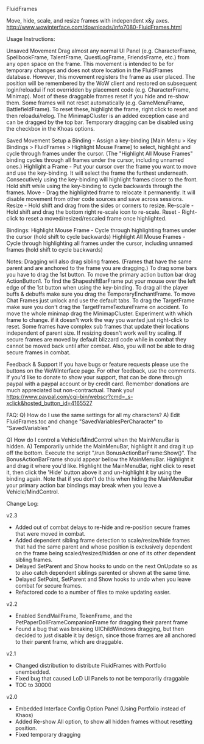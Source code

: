 FluidFrames

Move, hide, scale, and resize frames with independent x&y axes.
http://www.wowinterface.com/downloads/info7080-FluidFrames.html

Usage Instructions:

Unsaved Movement
	Drag almost any normal UI Panel (e.g. CharacterFrame, SpellbookFrame, TalentFrame, QuestLogFrame, FriendsFrame, etc.) from any open space on the frame. This movement is intended to be for temporary changes and does not store location in the FluidFrames database. 
	However, this movement registers the frame as user placed.  The position will be remembered by the WoW client and restored on subsequent login/reloadui if not overridden by placement code (e.g. CharacterFrame, Minimap). Most of these draggable frames reset if you hide and re-show them. 
	Some frames will not reset automatically (e.g. GameMenuFrame, BattlefieldFrame). To reset these, highlight the frame, right click to reset and then reloadui/relog.
	The MinimapCluster is an added exception case and can be dragged by the top bar.
	Temporary dragging can be disabled using the checkbox in the Khoas options.

Saved Movement
	Setup a Binding - Assign a key-binding [Main Menu > Key Bindings > FluidFrames > Highlight Mouse Frame] to select, highlight and cycle through frames under the cursor. (The "Highlight All Mouse Frames" binding cycles through all frames under the cursor, including unnamed ones.)
	Highlight a Frame - Put your cursor over the frame you want to move and use the key-binding.  It will select the frame the furthest underneath. Consecutively using the key-binding will highlight frames closer to the front. Hold shift while using the key-binding to cycle backwards through the frames.
	Move - Drag the highlighted frame to relocate it permanently. It will disable movement from other code sources and save across sessions.
	Resize - Hold shift and drag from the sides or corners to resize.
	Re-scale - Hold shift and drag the bottom right re-scale icon to re-scale.
	Reset - Right-click to reset a moved/resized/rescaled frame once highlighted.

Bindings:
	Highlight Mouse Frame - Cycle through highlighting frames under the cursor (hold shift to cycle backwards)
	Highlight All Mouse Frames - Cycle through highlighting all frames under the cursor, including unnamed frames (hold shift to cycle backwards)

Notes:
	Dragging will also drag sibling frames. (Frames that have the same parent and are anchored to the frame you are dragging.)
	To drag some bars you have to drag the 1st button.
	To move the primary action button bar drag ActionButton1.
	To find the ShapeshiftBarFrame put your mouse over the left edge of the 1st button when using the key-binding.
	To drag all the player buffs & debuffs make sure you drag the TemporaryEnchantFrame.
	To move Chat Frames just unlock and use the default tabs.
	To drag the TargetFrame make sure you don't drag the TargetFrameTextureFrame on accident.
	To move the whole minimap drag the MinimapCluster.
	Experiment with which frame to change. if it doesn't work the way you wanted just right-click to reset.
	Some frames have complex sub frames that update their locations independent of parent size.  If resizing doesn't work well try scaling.
	If secure frames are moved by default blizzard code while in combat they cannot be moved back until after combat. Also, you will not be able to drag secure frames in combat.

Feedback & Support
If you have bugs or feature requests please use the buttons on the WoWInterface page.
For other feedback, use the comments. 
If you'd like to donate to show your support, that can be done through paypal with a paypal account or by credit card. Remember donations are much appreciated but non-contractual. Thank you!
https://www.paypal.com/cgi-bin/webscr?cmd=_s-xclick&hosted_button_id=4165527

FAQ:
Q) How do I use the same settings for all my characters?
A) Edit FluidFrames.toc and change "SavedVariablesPerCharacter" to "SavedVariables"

Q) How do I control a Vehicle/MindControl when the MainMenuBar is hidden.
A) Temporarily unhide the MainMenuBar, highlight it and drag it up off the bottom. Execute the script "/run BonusActionBarFrame:Show()". The BonusActionBarFrame should appear bellow the MainMenuBar. Highlight it and drag it where you'd like. Highlight the MainMenuBar, right click to reset it, then click the 'Hide' button above it and un-highlight it by using the binding again. Note that if you don't do this when hiding the MainMenuBar your primary action bar bindings may break when you leave a Vehicle/MindControl.

Change Log:

v2.3
- Added out of combat delays to re-hide and re-position secure frames that were moved in combat.
- Added dependent sibling frame detection to scale/resize/hide frames that had the same parent and whose position is exclusively dependent on the frame being scaled/resized/hidden or one of its other dependent sibling frames.
- Delayed SetParent and Show hooks to undo on the next OnUpdate so as to also catch dependent siblings parented or shown at the same time.
- Delayed SetPoint, SetParent and Show hooks to undo when you leave combat for secure frames.
- Refactored code to a number of files to make updating easier.

v2.2
- Enabled SendMailFrame, TokenFrame, and the PetPaperDollFrameCompanionFrame for dragging their parent frame
- Found a bug that was breaking UIChildWindows dragging, but then decided to just disable it by design, since those frames are all anchored to their parent frame, which are draggable.

v2.1
- Changed distribution to distribute FluidFrames with Portfolio unembedded.
- Fixed bug that caused LoD UI Panels to not be temporarily draggable
- TOC to 30000

v2.0
- Embedded Interface Config Option Panel (Using Portfolio instead of Khaos)
- Added Re-show All option, to show all hidden frames without resetting position.
- Fixed temporary dragging
